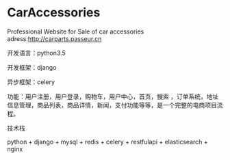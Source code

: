 # CarAccessories
Professional Website for Sale of  car accessories 
adress:http://carparts.passeur.cn

开发语言：python3.5

开发框架：django

异步框架：celery


功能：用户注册，用户登录，购物车，用户中心，首页，搜索 ，订单系统，地址信息管理，商品列表，商品详情，新闻，支付功能等等，是一个完整的电商项目流程。

技术栈

python + django + mysql + redis + celery + restfulapi + elasticsearch + nginx

